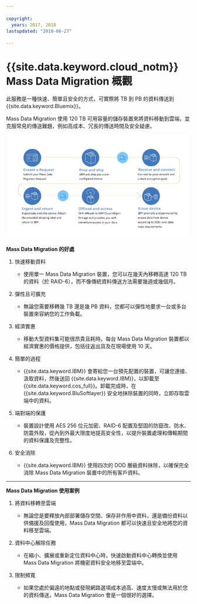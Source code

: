 ```yaml
---

copyright:
  years: 2017, 2018
lastupdated: "2018-06-27"

---
```



# {{site.data.keyword.cloud_notm}} Mass Data Migration 概觀

此服務是一種快速、簡單且安全的方式，可實際將 TB 到 PB 的資料傳送到 {{site.data.keyword.Bluemix}}。

Mass Data Migration 使用 120 TB 可用容量的儲存裝置來將資料移動到雲端，並克服常見的傳送難題，例如高成本、冗長的傳送時間及安全疑慮。

![Mass Data Migration 處理流程](/images/MDMSWorkflow.png)

**Mass Data Migration 的好處**

1. 快速移動資料
    - 使用單一 Mass Data Migration 裝置，您可以在幾天內移轉高達 120 TB 的資料（於 RAID-6），而不像傳統資料傳送方法需要幾週或幾個月。
    
2. 彈性且可擴充
    - 無論您需要移轉幾 TB 還是幾 PB 資料，您都可以彈性地要求一台或多台裝置來容納您的工作負載。
    
3. 經濟實惠
    - 移動大型資料集可能很昂貴且耗時。每台 Mass Data Migration 裝置都以經濟實惠的價格提供，包括往返出貨及在現場使用 10 天。 
    
4. 簡單的過程
    - {{site.data.keyword.IBM}} 會寄給您一台預先配置的裝置，可讓您連接、汲取資料，然後送回 {{site.data.keyword.IBM}}，以卸載至 {{site.data.keyword.cos_full}}。卸載完成時，在 {{site.data.keyword.BluSoftlayer}} 安全地抹除裝置的同時，立即存取雲端中的資料。
    
5. 端對端的保護
    - 裝置設計使用 AES 256 位元加密、RAID-6 配置及堅固的防竄改、防水、防震外殼，從內到外最大限度地提高安全性，以提升裝置處理和傳輸期間的資料保護及完整性。
    
6. 安全消除
    - {{site.data.keyword.IBM}} 使用四次的 DOD 層級資料抹除，以確保完全消除 Mass Data Migration 裝置中的所有客戶資料。
    
    
<hr>


**Mass Data Migration 使用案例**
1. 將資料移轉至雲端
    - 無論您是要釋放內部部署儲存空間、保存非作用中資料，還是備份資料以供備援及回復使用，Mass Data Migration 都可以快速且安全地將您的資料移至雲端。

2. 資料中心解除任務
    - 在縮小、擴展或重新定位資料中心時，快速啟動資料中心轉換並使用 Mass Data Migration 將機密資料安全地移至雲端中。

3. 限制頻寬
    - 如果您處於偏遠的地點或發現網路選項成本過高、速度太慢或無法用於您的資料傳送，Mass Data Migration 會是一個很好的選擇。
